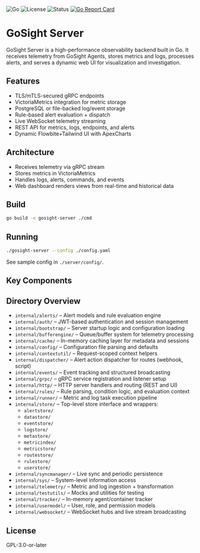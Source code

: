 ![Go](https://img.shields.io/badge/built%20with-Go-blue) ![License](https://img.shields.io/github/license/aaronlmathis/gosight-server) ![Status](https://img.shields.io/badge/status-active-brightgreen) [![Go Report Card](https://goreportcard.com/badge/github.com/aaronlmathis/gosight-server)](https://goreportcard.com/report/github.com/aaronlmathis/gosight-server)
# GoSight Server

GoSight Server is a high-performance observability backend built in Go. It receives telemetry from GoSight Agents, stores metrics and logs, processes alerts, and serves a dynamic web UI for visualization and investigation.

## Features

- TLS/mTLS-secured gRPC endpoints
- VictoriaMetrics integration for metric storage
- PostgreSQL or file-backed log/event storage
- Rule-based alert evaluation + dispatch
- Live WebSocket telemetry streaming
- REST API for metrics, logs, endpoints, and alerts
- Dynamic Flowbite+Tailwind UI with ApexCharts

## Architecture

- Receives telemetry via gRPC stream
- Stores metrics in VictoriaMetrics
- Handles logs, alerts, commands, and events
- Web dashboard renders views from real-time and historical data

## Build

```bash
go build -o gosight-server ./cmd
```

## Running

```bash
./gosight-server --config ./config.yaml
```

See sample config in `./server/config/`.

## Key Components

## Directory Overview

- `internal/alerts/` – Alert models and rule evaluation engine
- `internal/auth/` – JWT-based authentication and session management
- `internal/bootstrap/` – Server startup logic and configuration loading
- `internal/bufferengine/` – Queue/buffer system for telemetry processing
- `internal/cache/` – In-memory caching layer for metadata and sessions
- `internal/config/` – Configuration file parsing and defaults
- `internal/contextutil/` – Request-scoped context helpers
- `internal/dispatcher/` – Alert action dispatcher for routes (webhook, script)
- `internal/events/` – Event tracking and structured broadcasting
- `internal/grpc/` – gRPC service registration and listener setup
- `internal/http/` – HTTP server handlers and routing (REST and UI)
- `internal/rules/` – Rule parsing, condition logic, and evaluation context
- `internal/runner/` – Metric and log task execution pipeline
- `internal/store/` – Top-level store interface and wrappers:
  - `alertstore/`
  - `datastore/`
  - `eventstore/`
  - `logstore/`
  - `metastore/`
  - `metricindex/`
  - `metricstore/`
  - `routestore/`
  - `rulestore/`
  - `userstore/`
- `internal/syncmanager/` – Live sync and periodic persistence
- `internal/sys/` – System-level information access
- `internal/telemetry/` – Metric and log ingestion + transformation
- `internal/testutils/` – Mocks and utilities for testing
- `internal/tracker/` – In-memory agent/container tracker
- `internal/usermodel/` – User, role, and permission models
- `internal/websocket/` – WebSocket hubs and live stream broadcasting

## License

GPL-3.0-or-later
